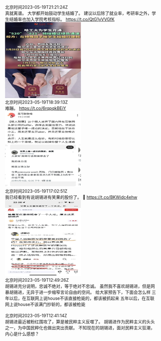 北京时间2023-05-19T21:21:24Z<br>真就离谱。
大学都开始鼓动学生结婚了。
建议以后除了就业率，考研率之外，学生结婚率也加入学院考核指标。 https://t.co/QtG1yVVGfK<br><img src='/temp/2023/1659549821169209346_0.jpg' width='250' height='250'><br>北京时间2023-05-19T18:39:13Z<br>难蹦。 https://t.co/6rqpqkBEiY<br><img src='/temp/2023/1659509005126107136_0.jpg' width='250' height='250'><br>北京时间2023-05-19T17:02:51Z<br>我已经看到有说胡锡进有笑果的股份了。
🤣 https://t.co/BKWidc4ehw<br><img src='/temp/2023/1659484752859242498_0.jpg' width='250' height='250'><br>北京时间2023-05-19T12:49:26Z<br>胡锡进充分说明，忠诚不绝对，等于绝对不忠诚。
虽然我不喜欢胡锡进，但是网暴胡锡进，无异于进一步缩窄言论自由的空间。
给大家预告下，下面会怎么样
三年以后，在互联网上说house不该直接枪毙的，都该被抓起来
五年以后，在互联网上说house不该满门抄斩的，都该被枪毙<br><br>北京时间2023-05-19T12:41:14Z<br>胡锡进最近被粉红围攻了，算是被民粹主义反噬了。
胡锡进作为民粹主义的头头之一，为中国民粹化也做出突出贡献。
不知现在的胡锡进，面对民粹主义狂潮，内心是什么感想？<br><br>